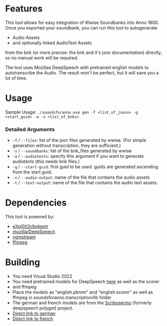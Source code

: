 # Features 

This tool allows for easy integration of Wwise Soundbanks into Anno 1800. Once you exported your soundbank, you can run this tool to autogenerate 
- Audio Assets 
- and optionally linked AudioText Assets

from the bnk (or more precise: the bnk and it's json documentation) directly, so no manual work will be required. 

The tool uses Mozillas DeepSpeech with pretrained english models to autotranscribe the Audio. The result won't be perfect, but it will save you a lot of time.

# Usage

Sample Usage: ``` ./soundsforanno.exe gen -f <list_of_jsons> -g <start_guid> -a -s <list_of_bnks> ```

### Detailed Arguments

- `-f` / `--files`: list of the json files generated by wwise. (For simple generation without transcription, they are sufficient.)
- `-s` / `--soundbanks`: list of the bnk_files generated by wwise 
- `-a` / `--audiotexts`: specify this argument if you want to generate audiotexts (this needs bnk files.)
- `-g` / `--start-guid`: first guid to be used. guids are generated ascending from the start guid. 
- `-o` / `--audio-output`: name of the file that contains the audio assets 
- `-t` / `--text-output`: name of the file that contains the audio text assets.

# Dependencies 

This tool is powered by: 

- [eXpl0it3r/bnkextr](https://github.com/eXpl0it3r/bnkextr)
- [mozilla/DeepSpeech](https://github.com/mozilla/DeepSpeech)
- [vgmstream](https://github.com/vgmstream/vgmstream/)
- [ffmpeg](https://ffmpeg.org/)

# Building 

- You need Visual Studio 2022
- You need pretrained models for DeepSpeech [here](https://github.com/mozilla/DeepSpeech/releases) as well as the scorer
- and ffmpeg 
- Place the models as "english.pbmm" and "english.scorer" as well as ffmpeg in soundsforanno.transcription/lib folder
- The german and french models are from the [Scribosermo](https://gitlab.com/Jaco-Assistant/Scribosermo) (formerly deepspeech polygot) project.
- [Direct link to german](https://drive.google.com/drive/folders/1oO-N-VH_0P89fcRKWEUlVDm-_z18Kbkb)
- [Direct link to french](https://drive.google.com/drive/folders/1Nk_1uFVwM7lj2RQf4PaQOgdAdqhiKWyV)
